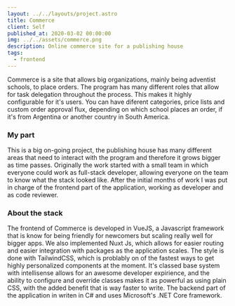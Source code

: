 ```yaml
---
layout: ../../layouts/project.astro
title: Commerce
client: Self
published_at: 2020-03-02 00:00:00
img: ../../assets/commerce.png
description: Online commerce site for a publishing house
tags:
  - frontend
---
```

Commerce is a site that allows big organizations, mainly being adventist schools, to place orders.
The program has many different roles that allow for task delegation throughout the process. This makes it highly configurable for it's users.
You can have diferent categories, price lists and custom order approval flux, depending on which school places an order, if it's from Argentina or another country in South America.

### My part
This is a big on-going project, the publishing house has many different areas that need to interact with the program and therefore it grows bigger as time passes.
Originally the work started with a small team in which everyone could work as full-stack developer, allowing everyone on the team to know what the stack looked like. After the initial months of work I was put in charge of the frontend part of the application, working as developer and as code reviewer.

### About the stack
The frontend of Commerce is developed in VueJS, a Javascript framework that is know for being friendly for newcomers but scaling really well for bigger apps.
We also implemented Nuxt Js, which allows for easier routing and easier integration with packages as the application scales.
The style is done with TailwindCSS, which is problably on of the fastest ways to get highly personalized components at the moment.
It's classed base system with intellisense allows for an awesome developer expirience, and the ability to configure and override classes makes it as powerful as using plain CSS, with the added benefit that is way faster to write.
The backend part of the application in writen in C# and uses Microsoft's .NET Core framework.


